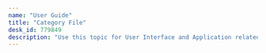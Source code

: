 ```yaml
---
name: "User Guide"
title: "Category File"
desk_id: 779849
description: "Use this topic for User Interface and Application related questions"
---
```

